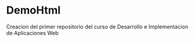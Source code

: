 # DemoHtml
Creacion del primer repositorio del curso de Desarrollo e Implementacion de Aplicaciones Web
